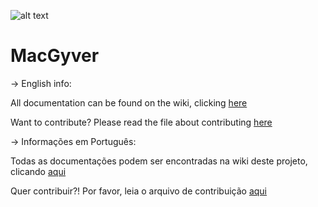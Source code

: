 ![alt text](https://www.shareicon.net/data/128x128/2016/10/18/845219_attach_512x512.png) 
# MacGyver

-> English info:

All documentation can be found on the wiki, clicking [here](https://github.com/pacheco7/MacGyver/wiki)

Want to contribute? Please read the file about contributing [here](https://github.com/pacheco7/MacGyver/blob/master/contributing_en.md)

-> Informações em Português:

Todas as documentações podem ser encontradas na wiki deste projeto, clicando [aqui](https://github.com/pacheco7/MacGyver/wiki)

Quer contribuir?! Por favor, leia o arquivo de contribuição [aqui](https://github.com/pacheco7/MacGyver/blob/master/contributing_pt.md)
